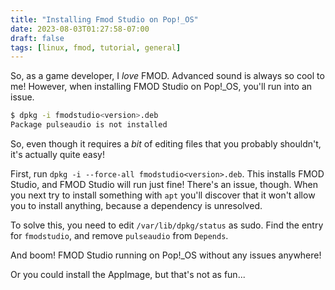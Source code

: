 ```yaml
---
title: "Installing Fmod Studio on Pop!_OS"
date: 2023-08-03T01:27:58-07:00
draft: false
tags: [linux, fmod, tutorial, general]
---
```


So, as a game developer, I *love* FMOD. Advanced sound is always so cool to me!
However, when installing FMOD Studio on Pop!_OS, you'll run into an issue.

```bash
$ dpkg -i fmodstudio<version>.deb
Package pulseaudio is not installed
```

So, even though it requires a *bit* of editing files that you probably
shouldn't, it's actually quite easy!

First, run `dpkg -i --force-all fmodstudio<version>.deb`. This installs FMOD
Studio, and FMOD Studio will run just fine! There's an issue, though.
When you next try to install something with `apt` you'll discover that it
won't allow you to install anything, because a dependency is unresolved.

To solve this, you need to edit `/var/lib/dpkg/status` as sudo. Find the
entry for `fmodstudio`, and remove `pulseaudio` from `Depends`.

And boom! FMOD Studio running on Pop!_OS without any issues anywhere!

Or you could install the AppImage, but that's not as fun...
